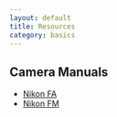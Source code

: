 ```yaml
---
layout: default
title: Resources
category: basics
---
```


## Camera Manuals
* [Nikon FA](http://foto.aaweb.cz/pdf/camera/nikon/nikon_fa.pdf)
* [Nikon FM](http://foto.aaweb.cz/pdf/camera/nikon/nikon_fm.pdf)
